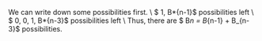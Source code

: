 We can write down some possibilities first. \\
$ 1, B*{n-1}$ possibilities left \\
$ 0, 0, 1, B*{n-3}$ possibilities left \\
Thus, there are $ B*n = B*{n-1} + B\_{n-3}$ possibilities.
